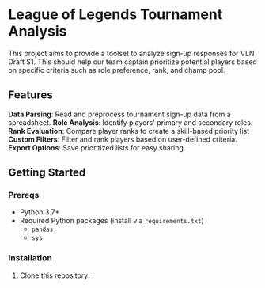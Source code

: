 # League of Legends Tournament Analysis

This project aims to provide a toolset to analyze sign-up responses for VLN Draft S1. This should help our team captain prioritize potential players based on specific criteria such as role preference, rank, and champ pool. 

## Features
**Data Parsing**: Read and preprocess tournament sign-up data from a spreadsheet.
**Role Analysis**: Identify players' primary and secondary roles.
**Rank Evaluation**: Compare player ranks to create a skill-based priority list
**Custom Filters**: Filter and rank players based on user-defined criteria.
**Export Options**: Save prioritized lists for easy sharing.

## Getting Started

### Prereqs
- Python 3.7+
- Required Python packages (install via `requirements.txt`)
    - `pandas`
    - `sys`
### Installation
1. Clone this repository:
